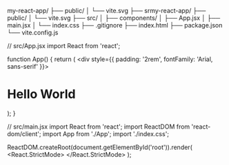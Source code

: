 
my-react-app/
├── public/
│ └── vite.svg
├── srmy-react-app/
├── public/
│ └── vite.svg
├── src/
│ ├── components/
│ ├── App.jsx
│ ├── main.jsx
│ └── index.css
├── .gitignore
├── index.html
├── package.json
└── vite.config.js


// src/App.jsx
import React from 'react';

function App() {
  return (
    <div style={{ padding: '2rem', fontFamily: 'Arial, sans-serif' }}>
      <h1>Hello World</h1>
    </div>
  );
}


// src/main.jsx
import React from 'react';
import ReactDOM from 'react-dom/client';
import App from './App';
import './index.css';

ReactDOM.createRoot(document.getElementById('root')).render(
  <React.StrictMode>
    <App />
  </React.StrictMode>
);
